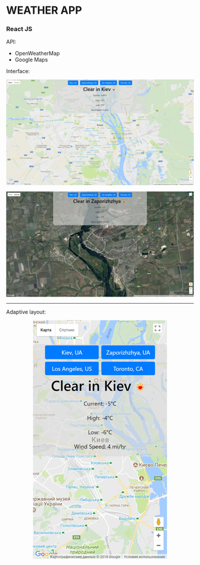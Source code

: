 # WEATHER APP

### React JS

API:
* OpenWeatherMap
* Google Maps

Interface:

![Image of Interface1](Screenshots/Interface1.jpg)

![Image of Interface2](Screenshots/Interface2.jpg)

<hr>

Adaptive layout:

<p align="center">
	<img src="Screenshots/Mobile.jpg" alt="Mobile">
</p>


